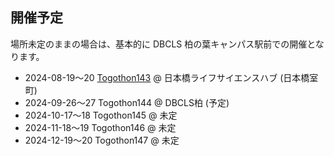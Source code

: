 ## 開催予定

場所未定のままの場合は、基本的に DBCLS 柏の葉キャンパス駅前での開催となります。

* 2024-08-19〜20 [Togothon143](https://github.com/dbcls/Togothon/wiki/Togothon143) @ 日本橋ライフサイエンスハブ (日本橋室町)
* 2024-09-26〜27 Togothon144 @ DBCLS柏 (予定)
* 2024-10-17〜18 Togothon145 @ 未定
* 2024-11-18〜19 Togothon146 @ 未定
* 2024-12-19〜20 Togothon147 @ 未定


